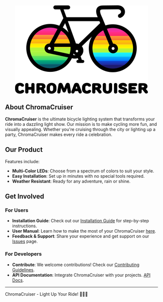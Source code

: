 <p align="center">
  <img src="https://github.com/chromacruiser/.github/blob/main/profile/chromacruiser.png?raw=true" alt="CHROMACRUISER"/>
</p>

## About ChromaCruiser

**ChromaCruiser** is the ultimate bicycle lighting system that transforms your ride into a dazzling light show. Our mission is to make cycling more fun, and visually appealing. Whether you're cruising through the city or lighting up a party, ChromaCruiser makes every ride a celebration.

## Our Product

Features include:

- **Multi-Color LEDs**: Choose from a spectrum of colors to suit your style.
- **Easy Installation**: Set up in minutes with no special tools required.
- **Weather Resistant**: Ready for any adventure, rain or shine.

## Get Involved

### For Users

- **Installation Guide**: Check out our [Installation Guide](link-to-guide) for step-by-step instructions.
- **User Manual**: Learn how to make the most of your ChromaCruiser [here](link-to-manual).
- **Feedback & Support**: Share your experience and get support on our [Issues](link-to-issues) page.

### For Developers

- **Contribute**: We welcome contributions! Check our [Contributing Guidelines](link-to-contributing).
- **API Documentation**: Integrate ChromaCruiser with your projects. [API Docs](link-to-api-docs).

<!-- 
## Stay Connected

- **Website**: [chromacruiser.com](link-to-website)
- **Social Media**: Follow us on [Twitter](link-to-twitter), [Instagram](link-to-instagram), and [Facebook](link-to-facebook).
-->


---

ChromaCruiser - Light Up Your Ride! 🌈🚴‍♂️
